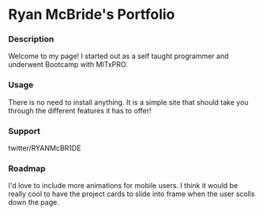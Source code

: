 # Ryan McBride's Portfolio

### Description 
Welcome to my page! I started out as a self taught programmer and underwent Bootcamp with MITxPRO.

### Usage 
There is no need to install anything. It is a simple site that should take you through the different features it has to offer!

### Support
twitter/RYANMcBR1DE

### Roadmap 
I'd love to include more animations for mobile users. I think it would be really cool to have the project cards to slide into frame when the user scolls down the page. 
